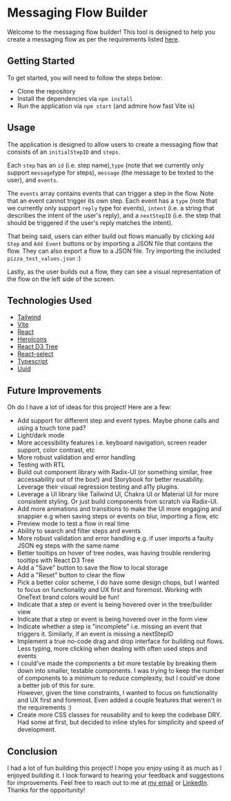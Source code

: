 # Messaging Flow Builder

Welcome to the messaging flow builder! This tool is designed to help you create a messaging flow as per the
requirements listed [here](https://gist.github.com/bluepnume/83ba618981b9ea6a09ff48bdcdd43e31#follow-up-exercise).

## Getting Started

To get started, you will need to follow the steps below:
- Clone the repository
- Install the dependencies via `npm install`
- Run the application via `npm start` (and admire how fast Vite is)

## Usage

The application is designed to allow users to create a messaging flow that consists of an `initialStepID` and `steps`. 

Each `step` has an `id` (i.e. step name),`type` (note that we currently only support `message`type for steps), `message` (the message to be texted to the user),
and `events`. 

The `events` array contains events that can trigger a step in the flow. Note that an event cannot trigger its own step.
Each event has a `type`  (note that we currently only support `reply` type for events),
`intent` (i.e. a string that describes the intent of the user's reply), and a 
`nextStepID` (i.e. the step that should be triggered if the user's reply matches the intent).

That being said, users can either build out flows manually by clicking `Add Step` and `Add Event` buttons or by importing a JSON file that contains the flow.
They can also export a flow to a JSON file. Try importing the included `pizza_test_values.json` :)

Lastly, as the user builds out a flow, they can see a visual representation of the flow on the left side of the screen.

## Technologies Used
- [Tailwind](https://github.com/tailwindlabs/tailwindcss)
- [Vite](https://github.com/vitejs/vite)
- [React](https://github.com/facebook/react)
- [HeroIcons](https://github.com/tailwindlabs/heroicons)
- [React D3 Tree](https://github.com/bkrem/react-d3-tree)
- [React-select](https://github.com/JedWatson/react-select)
- [Typescript](https://github.com/microsoft/TypeScript)
- [Uuid](https://github.com/uuidjs/uuid)

## Future Improvements

Oh do I have a lot of ideas for this project! Here are a few:

- Add support for different step and event types. Maybe phone calls and using a touch tone pad?
- Light/dark mode
- More accessibility features i.e. keyboard navigation, screen reader support, color contrast, etc
- More robust validation and error handling
- Testing with RTL
- Build out component library with Radix-UI (or something similar, free accessability out of the box!) and Storybook for better reusability. Leverage their visual regression testing and a11y plugins.
- Leverage a UI library like Tailwind UI, Chakra UI or Material UI for more consistent styling. Or just build components from scratch via Radix-UI.
- Add more animations and transitions to make the UI more engaging and snappier e.g when saving steps or events on blur, importing a flow, etc
- Preview mode to test a flow in real time
- Ability to search and filter steps and events
- More robust validation and error handling e.g. if user imports a faulty JSON eg steps with the same name
- Better tooltips on hover of tree nodes, was having trouble rendering tooltips with React D3 Tree
- Add a "Save" button to save the flow to local storage
- Add a "Reset" button to clear the flow
- Pick a better color scheme, I do have some design chops, but I wanted to focus on functionality and UX first and foremost. Working with OneText brand colors would be fun!
- Indicate that a step or event is being hovered over in the tree/builder view
- Indicate that a step or event is being hovered over in the form view
- Indicate whether a step is "incomplete" i.e. missing an event that triggers it. Similarly, if an event is missing a nextStepID
- Implement a true no-code drag and drop interface for building out flows. Less typing, more clicking when dealing with often used steps and events
- I could've made the components a bit more testable by breaking them down into smaller, testable components. I was trying to keep the number of components to a minimum to reduce complexity, but I could've done a better job of this for sure.  
 However, given the time constraints, I wanted to focus on functionality and UX first and foremost. Even added a couple features that weren't in the requirements :)
- Create more CSS classes for reusability and to keep the codebase DRY. Had some at first, but decided to inline styles for simplicity and speed of development.

## Conclusion

I had a lot of fun building this project! I hope you enjoy using it as much as I enjoyed building it. I look forward to hearing your feedback and suggestions for improvements. Feel free to reach out to me at [my email](mailto:jtabone16@gmail.com) or [LinkedIn](https://www.linkedin.com/in/jtabone16/). Thanks for the opportunity!